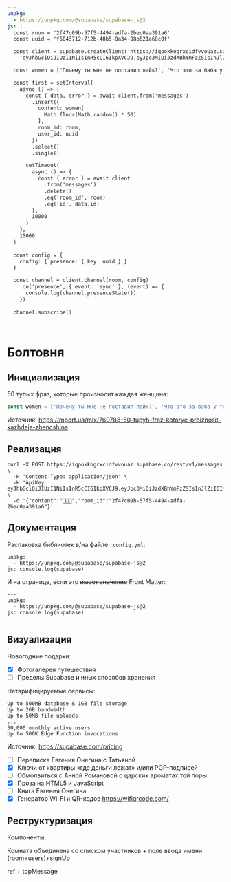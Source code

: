 ```yaml
---
unpkg:
  - https://unpkg.com/@supabase/supabase-js@2
js: |
  const room = '2f47c09b-57f5-4494-adfa-2bec0aa391a6'
  const uuid = 'f5043712-712b-40b5-8a34-08b621a68c0f'

  const client = supabase.createClient('https://iqpokkogrxcidfvvouaz.supabase.co',
    'eyJhbGciOiJIUzI1NiIsInR5cCI6IkpXVCJ9.eyJpc3MiOiJzdXBhYmFzZSIsInJlZiI6ImlxcG9ra29ncnhjaWRmdnZvdWF6Iiwicm9sZSI6ImFub24iLCJpYXQiOjE2Njk1NjUyMDksImV4cCI6MTk4NTE0MTIwOX0.CqEo93msN9MeaCFrCVFtO8AorACl7Cm1rk3rTaGUgbA')

  const women = ['Почему ты мне не поставил лайк?', 'Что это за баба у тебя в друзьях?', 'Ты заметил, что я постриглась?', 'Я потолстела?', 'Тебе на меня плевать!', 'Ты думаешь только о себе!', 'Почему ты мне не даришь цветы?', 'Я обычно так не делаю!', 'Вот и общайся со своим компьютером!', 'Как ты думаешь, на что я обиделась?', 'Ты меня не любишь!', 'Развесели меня!', 'Твой друг уже машину купил!', 'Почему ты не поднимал трубку?', 'Я не обижаюсь, а делаю выводы!', 'Я тебе еще не надоела?', 'Это не смешно!', 'Ты никогда не виноват!', 'Все твои бывшие бл*ди!', 'Ты не понимаешь, что мне нужно!', 'Я не чувствую твоей любви!', 'Ясно, понятно!', 'Я не такая как все!', 'Расскажи мне что-нибудь интересное!', 'Лучше все сама сделаю!', 'Или гуляй со своими друзьями!', 'Все твои друзья алкаши!', 'У меня нормальное настроение!', 'А за что ты меня любишь?', 'Ты всем девушкам такое говоришь?', 'Мне нужна романтика!', 'Почему ты мне не даришь подарки?', 'Правильно мне про тебя говорили!', 'Ты не такой, как был раньше!', 'Мы не тр*х*емся, а занимаемся любовью!', 'Все ясно! Пока!', 'Ты не думаешь о нашем будущем!', 'Почему ты мне не перезвонил?', 'Ты ничего нового во мне не замечаешь?', 'Тебе с друзьями интереснее, чем со мной!', 'Я ноготь сломала!', 'Тебе пора повзрослеть!', 'У тебя есть время только на друзей!', 'Мне скучно! Придумай что-нибудь!', 'Ты с ней спал?', 'Ты выпил пива? Алкаш!', 'Ты не забыл какой сегодня день?', 'Не туда!', 'Ты со мной только ради секса!', 'Ой, все!']

  const first = setInterval(
    async () => {
      const { data, error } = await client.from('messages')
        .insert({ 
          content: women[
            Math.floor(Math.random() * 50)
          ], 
          room_id: room, 
          user_id: uuid
        })
        .select()
        .single()

      setTimeout(
        async () => {
          const { error } = await client
            .from('messages')
            .delete()
            .eq('room_id', room)
            .eq('id', data.id)
        },
        10000
      )
    }, 
    15000
  )
  
  const config = {
    config: { presence: { key: uuid } }
  }

  const channel = client.channel(room, config)
    .on('presence', { event: 'sync' }, (event) => {
      console.log(channel.presenceState())
    })
    
  channel.subscribe()

---
```


Болтовня
========

Инициализация
-------------

50 тупых фраз, которые произносит каждая женщина:

```js
const women = ['Почему ты мне не поставил лайк?', 'Что это за баба у тебя в друзьях?', 'Ты заметил, что я постриглась?', 'Я потолстела?', 'Тебе на меня плевать!', 'Ты думаешь только о себе!', 'Почему ты мне не даришь цветы?', 'Я обычно так не делаю!', 'Вот и общайся со своим компьютером!', 'Как ты думаешь, на что я обиделась?', 'Ты меня не любишь!', 'Развесели меня!', 'Твой друг уже машину купил!', 'Почему ты не поднимал трубку?', 'Я не обижаюсь, а делаю выводы!', 'Я тебе еще не надоела?', 'Это не смешно!', 'Ты никогда не виноват!', 'Все твои бывшие бл*ди!', 'Ты не понимаешь, что мне нужно!', 'Я не чувствую твоей любви!', 'Ясно, понятно!', 'Я не такая как все!', 'Расскажи мне что-нибудь интересное!', 'Лучше все сама сделаю!', 'Или гуляй со своими друзьями!', 'Все твои друзья алкаши!', 'У меня нормальное настроение!', 'А за что ты меня любишь?', 'Ты всем девушкам такое говоришь?', 'Мне нужна романтика!', 'Почему ты мне не даришь подарки?', 'Правильно мне про тебя говорили!', 'Ты не такой, как был раньше!', 'Мы не тр*х*емся, а занимаемся любовью!', 'Все ясно! Пока!', 'Ты не думаешь о нашем будущем!', 'Почему ты мне не перезвонил?', 'Ты ничего нового во мне не замечаешь?', 'Тебе с друзьями интереснее, чем со мной!', 'Я ноготь сломала!', 'Тебе пора повзрослеть!', 'У тебя есть время только на друзей!', 'Мне скучно! Придумай что-нибудь!', 'Ты с ней спал?', 'Ты выпил пива? Алкаш!', 'Ты не забыл какой сегодня день?', 'Не туда!', 'Ты со мной только ради секса!', 'Ой, все!']
```

Источник: <https://mport.ua/mix/760788-50-tupyh-fraz-kotorye-proiznosit-kazhdaja-zhencshina>

Реализация
----------

    curl -X POST https://iqpokkogrxcidfvvouaz.supabase.co/rest/v1/messages \
      -H 'Content-Type: application/json' \
      -H 'ApiKey: eyJhbGciOiJIUzI1NiIsInR5cCI6IkpXVCJ9.eyJpc3MiOiJzdXBhYmFzZSIsInJlZiI6ImlxcG9ra29ncnhjaWRmdnZvdWF6Iiwicm9sZSI6ImFub24iLCJpYXQiOjE2Njk1NjUyMDksImV4cCI6MTk4NTE0MTIwOX0.CqEo93msN9MeaCFrCVFtO8AorACl7Cm1rk3rTaGUgbA' \
      -d '{"content":"🍪🎅🎄","room_id":"2f47c09b-57f5-4494-adfa-2bec0aa391a6"}'

Документация
------------

Распаковка библиотек в/на файле `_config.yml`:

    unpkg:
      - https://unpkg.com/@supabase/supabase-js@2
    js: console.log(supabase)

И на странице, если это ~~имеет значение~~ Front Matter:

    ---
    unpkg:
      - https://unpkg.com/@supabase/supabase-js@2
    js: console.log(supabase)
    ---

Визуализация
------------

Новогодние подарки:

- [x] Фотогалерея путешествия
- [ ] Пределы Supabase и иных способов хранения

Нетарифицируемые сервисы:

    Up to 500MB database & 1GB file storage
    Up to 2GB bandwidth
    Up to 50MB file uploads
    ...
    50,000 monthly active users
    Up to 500K Edge Function invocations

Источник: <https://supabase.com/pricing>

- [ ] Переписка Евгения Онегина с Татьяной
- [x] Ключи от квартиры «где деньги лежат» и/или PGP-подписей
- [ ] Обмолвиться с Анной Романовой о царских ароматах той поры
- [x] Проза на HTML5 и JavaScript
- [ ] Книга Евгения Онегина
- [x] Генератор Wi-Fi и QR-кодов <https://wifiqrcode.com/>

Реструктуризация
----------------

Компоненты:

Комната объединена со списком участников + поле ввода имени. (room+users)+signUp

ref + topMessage